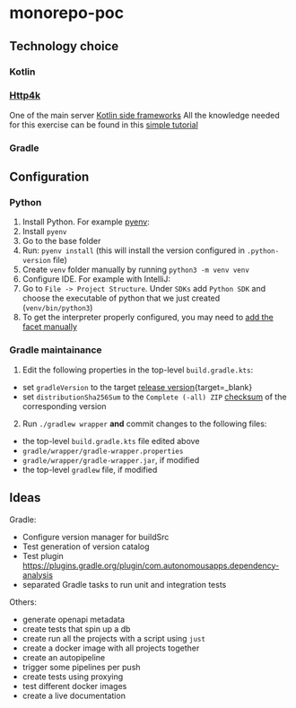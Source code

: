 # monorepo-poc

## Technology choice

### Kotlin

### [Http4k](https://www.http4k.org/)

One of the main
server [Kotlin side frameworks](https://kotlinlang.org/docs/server-overview.html#frameworks-for-server-side-development-with-kotlin)
All the knowledge needed for this exercise can be found in
this [simple tutorial](https://www.youtube.com/watch?v=FVvn-aFO--Q&ab_channel=DmitryKandalov)

### Gradle

## Configuration

### Python

1. Install Python. For example [pyenv](https://github.com/pyenv/pyenv):
1. Install `pyenv`
2. Go to the base folder
3. Run: `pyenv install` (this will install the version configured in `.python-version` file)
2. Create `venv` folder manually by running `python3 -m venv venv`
3. Configure IDE. For example with IntelliJ:
  1. Go to `File -> Project Structure`. Under `SDKs` add `Python SDK` and choose the executable of python
     that we just created (`venv/bin/python3`)
  2. To get the interpreter properly configured, you may need
     to [add the facet manually](https://www.jetbrains.com/help/idea/adding-support-for-frameworks-and-technologies.html#manually-add-facet-to-module)

### Gradle maintainance

1. Edit the following properties in the top-level `build.gradle.kts`:

- set `gradleVersion` to the target [release version](https://gradle.org/releases/){target=\_blank}
- set `distributionSha256Sum` to the `Complete (-all) ZIP`
  [checksum](https://gradle.org/release-checksums/) of the corresponding version

2. Run `./gradlew wrapper` **and** commit changes to the following files:

- the top-level `build.gradle.kts` file edited above
- `gradle/wrapper/gradle-wrapper.properties`
- `gradle/wrapper/gradle-wrapper.jar`, if modified
- the top-level `gradlew` file, if modified

## Ideas

Gradle:

- Configure version manager for buildSrc
- Test generation of version catalog
- Test plugin https://plugins.gradle.org/plugin/com.autonomousapps.dependency-analysis
- separated Gradle tasks to run unit and integration tests

Others:

- generate openapi metadata
- create tests that spin up a db
- create run all the projects with a script using `just`
- create a docker image with all projects together
- create an autopipeline
- trigger some pipelines per push
- create tests using proxying
- test different docker images
- create a live documentation
